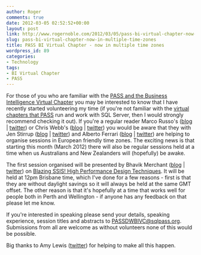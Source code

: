 ```yaml
---
author: Roger
comments: true
date: 2012-03-05 02:52:52+00:00
layout: post
link: http://www.rogernoble.com/2012/03/05/pass-bi-virtual-chapter-now-in-multiple-time-zones/
slug: pass-bi-virtual-chapter-now-in-multiple-time-zones
title: PASS BI Virtual Chapter - now in multiple time zones
wordpress_id: 89
categories:
- Technology
tags:
- BI Virtual Chapter
- PASS
---
```


For those of you who are familiar with the [PASS and the Business Intelligence Virtual Chapter](http://bi.sqlpass.org/) you may be interested to know that I have recently started volunteering my time (if you're not familiar with the [virtual chapters that PASS](http://www.sqlpass.org/Community/VirtualChapters.aspx) run and work with SQL Server, then I would strongly recommend checking it out). If you're a regular reader Marco Russo's ([blog](http://sqlblog.com/blogs/marco_russo/) \| [twitter](https://twitter.com/#!/marcorus)) or Chris Webb's ([blog](http://cwebbbi.wordpress.com/) \| [twitter](https://twitter.com/#!/Technitrain)) you would be aware that they with Jen Stirrup ([blog](http://www.jenstirrup.com/) \| [twitter](https://twitter.com/#!/jenstirrup)) and Alberto Ferrari ([blog](http://sqlblog.com/blogs/alberto_ferrari/) \| [twitter](https://twitter.com/#!/FerrariAlberto)) are helping to organise sessions in European friendly time zones. The exciting news is that starting this month (March 2012) there will also be regular sessions held at a time when us Australians and New Zealanders will (hopefully) be awake.

The first session organised will be presented by Bhavik Merchant ([blog](http://bhavikmerchant.wordpress.com/) \| [twitter](https://twitter.com/#!/bhavikmerchant)) on [Blazing SSIS! High Performance Design Techniques](http://bi.sqlpass.org/Webinars/tabid/2567/ModuleID/3413/ItemID/391/mctl/EventDetails/Default.aspx?selecteddate=3/29/2012). It will be held at 12pm Brisbane time, which I've done for a few reasons - first is that they are without daylight savings so it will always be held at the same GMT offset. The other reason is that it's hopefully at a time that works well for people both in Perth and Wellington - if anyone has any feedback on that please let me know.

If you're interested in speaking please send your details, speaking experience, session titles and abstracts to [PASSDWBIVC@sqlpass.org](mailto:PASSDWBIVC@sqlpass.org). Submissions from all are welcome as without volunteers none of this would be possible.

Big thanks to Amy Lewis ([twitter](https://twitter.com/#!/amy_lewisAZ)) for helping to make all this happen.
